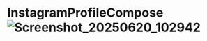 # InstagramProfileCompose![Screenshot_20250620_102942](https://github.com/user-attachments/assets/adb45362-085e-4dff-a1e3-3f4e69b535f3)
